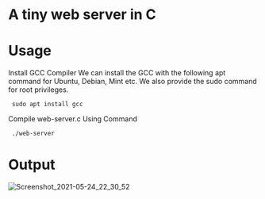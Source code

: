 # A tiny web server in C
# Usage
Install GCC Compiler
We can install the GCC with the following apt command for Ubuntu, Debian, Mint etc. We also provide the sudo command for root privileges.

<code> sudo apt install gcc </code>

Compile web-server.c Using Command

<code> ./web-server </code>

# Output
![Screenshot_2021-05-24_22_30_52](https://user-images.githubusercontent.com/60721049/177037368-fb2adecb-22e8-41c9-a1c8-6b00e0472925.png)
